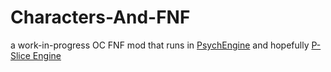 # Characters-And-FNF
a work-in-progress OC FNF mod that runs in [PsychEngine](https://github.com/ShadowMario/FNF-PsychEngine) and hopefully [P-Slice Engine](https://github.com/Psych-Slice/P-Slice)
